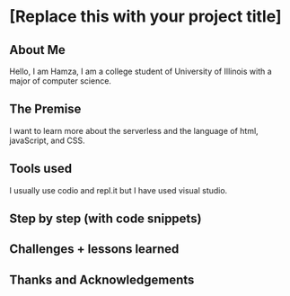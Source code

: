 # [Replace this with your project title]

## About Me
Hello, I am Hamza, I am a college student of University of Illinois with a major of computer science.
## The Premise
I want to learn more about the serverless and the language of html, javaScript, and CSS.
## Tools used
I usually use codio and repl.it but I have used visual studio.
## Step by step (with code snippets)

## Challenges + lessons learned

## Thanks and Acknowledgements

